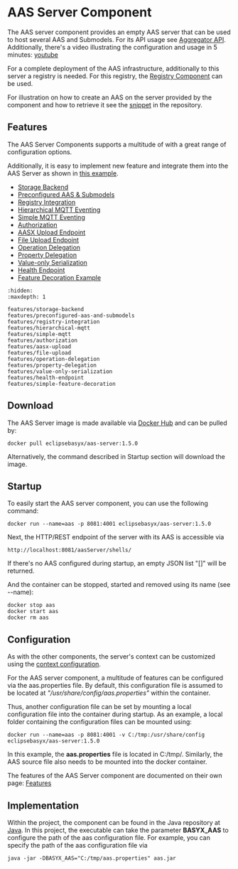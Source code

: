 
# AAS Server Component
The AAS server component provides an empty AAS server that can be used to host several AAS and Submodels. For its API usage see [Aggregator API](../../API/aas.md). Additionally, there's a video illustrating the configuration and usage in 5 minutes: [youtube](https://www.youtube.com/watch?v=nGRNg0sj1oY)

For a complete deployment of the AAS infrastructure, additionally to this server a registry is needed. For this registry, the [Registry Component](../registry/index.md) can be used.

For illustration on how to create an AAS on the server provided by the component and how to retrieve it see the [snippet](https://git.eclipse.org/r/plugins/gitiles/basyx/basyx/+/master/examples/basys.examples/src/test/java/org/eclipse/basyx/examples/snippets/aas/registry/ConnectToAASEndpoints.java) in the repository.

## Features
The AAS Server Components supports a multitude of  with a great range of configuration options.

Additionally, it is easy to implement new feature and integrate them into the AAS Server as shown in [this example](./simple-feature-decoration.md).


* [Storage Backend](./features/storage-backend.md)
* [Preconfigured AAS & Submodels](./features/preconfigured-aas-and-submodels.md)
* [Registry Integration](./features/registry-integration.md)
* [Hierarchical MQTT Eventing](./features/hierarchical-mqtt.md)
* [Simple MQTT Eventing](./features/simple-mqtt.md)
* [Authorization](./features/authorization.md)
* [AASX Upload Endpoint](./features/aasx-upload.md)
* [File Upload Endpoint](./features/file-upload.md)
* [Operation Delegation](./features/operation-delegation.md)
* [Property Delegation](./features/property-delegation.md)
* [Value-only Serialization](./features/value-only-serialization.md)
* [Health Endpoint](./features/health-endpoint.md)
* [Feature Decoration Example](./features/simple-feature-decoration.md)


```{toctree}
:hidden:
:maxdepth: 1

features/storage-backend
features/preconfigured-aas-and-submodels
features/registry-integration
features/hierarchical-mqtt
features/simple-mqtt
features/authorization
features/aasx-upload
features/file-upload
features/operation-delegation
features/property-delegation
features/value-only-serialization
features/health-endpoint
features/simple-feature-decoration

```

## Download
The AAS Server image is made available via [Docker Hub](https://hub.docker.com/r/eclipsebasyx/aas-server) and can be pulled by:

``` 
docker pull eclipsebasyx/aas-server:1.5.0
```
Alternatively, the command described in Startup section will download the image.

## Startup
To easily start the AAS server component, you can use the following command:

```
docker run --name=aas -p 8081:4001 eclipsebasyx/aas-server:1.5.0
```
Next, the HTTP/REST endpoint of the server with its AAS is accessible via

```
http://localhost:8081/aasServer/shells/
```
If there's no AAS configured during startup, an empty JSON list "[]" will be returned.

And the container can be stopped, started and removed using its name (see --name):

```
docker stop aas
docker start aas
docker rm aas
```

## Configuration
As with the other components, the server's context can be customized using the [context configuration](../context-config.md).

For the AAS server component, a multitude of features can be configured via the aas.properties file. By default, this configuration file is assumed to be located at _"/usr/share/config/aas.properties"_ within the container.

Thus, another configuration file can be set by mounting a local configuration file into the container during startup. As an example, a local folder containing the configuration files can be mounted using:

```
docker run --name=aas -p 8081:4001 -v C:/tmp:/usr/share/config eclipsebasyx/aas-server:1.5.0
```
In this example, the **aas.properties** file is located in C:/tmp/. Similarly, the AAS source file also needs to be mounted into the docker container.

The features of the AAS Server component are documented on their own page: [Features](./features/index.md)

## Implementation
Within the project, the component can be found in the Java repository at [Java](https://git.eclipse.org/r/plugins/gitiles/basyx/basyx/+/master/components/basys.components/basyx.components.docker/basyx.components.AASServer/src/main/java/org/eclipse/basyx/components/aas/executable/). In this project, the executable can take the parameter **BASYX_AAS** to configure the path of the aas configuration file. For example, you can specify the path of the aas configuration file via

```
java -jar -DBASYX_AAS="C:/tmp/aas.properties" aas.jar
```
